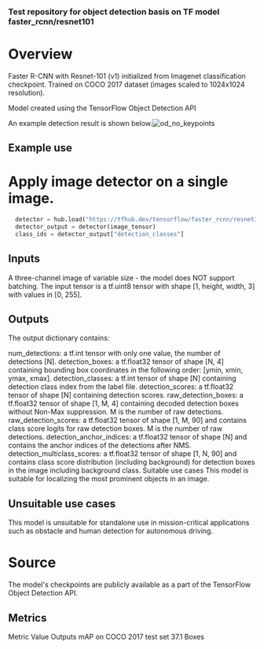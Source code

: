 ### Test repository for object detection basis on TF model faster_rcnn/resnet101

# Overview
Faster R-CNN with Resnet-101 (v1) initialized from Imagenet classification checkpoint. Trained on COCO 2017 dataset (images scaled to 1024x1024 resolution).

Model created using the TensorFlow Object Detection API

An example detection result is shown below.![od_no_keypoints](https://user-images.githubusercontent.com/44744458/144443625-71ecfc4e-1e4b-4274-8177-ec406035f7fb.png)


## Example use
# Apply image detector on a single image.

```python
  detector = hub.load("https://tfhub.dev/tensorflow/faster_rcnn/resnet101_v1_1024x1024/1")
  detector_output = detector(image_tensor)
  class_ids = detector_output["detection_classes"]
```

## Inputs
A three-channel image of variable size - the model does NOT support batching. The input tensor is a tf.uint8 tensor with shape [1, height, width, 3] with values in [0, 255].

## Outputs
The output dictionary contains:

num_detections: a tf.int tensor with only one value, the number of detections [N].
detection_boxes: a tf.float32 tensor of shape [N, 4] containing bounding box coordinates in the following order: [ymin, xmin, ymax, xmax].
detection_classes: a tf.int tensor of shape [N] containing detection class index from the label file.
detection_scores: a tf.float32 tensor of shape [N] containing detection scores.
raw_detection_boxes: a tf.float32 tensor of shape [1, M, 4] containing decoded detection boxes without Non-Max suppression. M is the number of raw detections.
raw_detection_scores: a tf.float32 tensor of shape [1, M, 90] and contains class score logits for raw detection boxes. M is the number of raw detections.
detection_anchor_indices: a tf.float32 tensor of shape [N] and contains the anchor indices of the detections after NMS.
detection_multiclass_scores: a tf.float32 tensor of shape [1, N, 90] and contains class score distribution (including background) for detection boxes in the image including background class.
Suitable use cases
This model is suitable for localizing the most prominent objects in an image.

## Unsuitable use cases
This model is unsuitable for standalone use in mission-critical applications such as obstacle and human detection for autonomous driving.

# Source
The model's checkpoints are publicly available as a part of the TensorFlow Object Detection API.

## Metrics
Metric	Value	Outputs
mAP on COCO 2017 test set	37.1	Boxes
